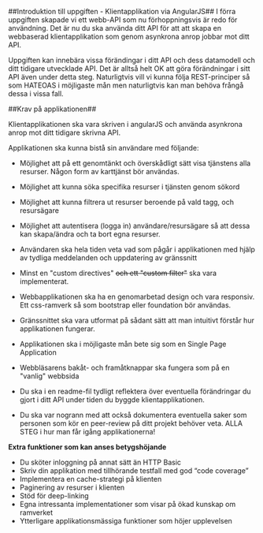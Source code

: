 ##Introduktion till uppgiften - Klientapplikation via AngularJS##
I förra uppgiften skapade vi ett webb-API som nu förhoppningsvis är redo för användning. Det är nu du ska använda ditt API för att att skapa en webbaserad klientapplikation som genom asynkrona anrop jobbar mot ditt API.

Uppgiften kan innebära vissa förändingar i ditt API och dess datamodell och ditt tidigare utvecklade API. Det är alltså helt OK att göra förändningar i sitt API även under detta steg. Naturligtvis vill vi kunna följa REST-principer så som HATEOAS i möjligaste mån men naturligtvis kan man behöva frångå dessa i vissa fall.


##Krav på applikationen##

Klientapplikationen ska vara skriven i angularJS och använda asynkrona anrop mot ditt tidigare skrivna API.

Applikationen ska kunna bistå sin användare med följande:

* Möjlighet att på ett genomtänkt och överskådligt sätt visa tjänstens alla resurser. Någon form av karttjänst bör användas.

* Möjlighet att kunna söka specifika resurser i tjänsten genom sökord

* Möjlighet att kunna filtrera ut resurser beroende på vald tagg, och resursägare

* Möjlighet att autentisera (logga in) användare/resursägare så att dessa kan skapa/ändra och ta bort egna resurser.

* Användaren ska hela tiden veta vad som pågår i applikationen med hjälp av tydliga meddelanden och uppdatering av gränssnitt

* Minst en "custom directives" ~~och ett "custom filter"~~ ska vara implementerat.

* Webbapplikationen ska ha en genomarbetad design och vara responsiv. Ett css-ramverk så som bootstrap eller foundation bör användas.

* Gränssnittet ska vara utformat på sådant sätt att man intuitivt förstår hur applikationen fungerar.

* Applikationen ska i möjligaste mån bete sig som en Single Page Application

* Webbläsarens bakåt- och framåtknappar ska fungera som på en "vanlig" webbsida

* Du ska i en readme-fil tydligt reflektera över eventuella förändringar du gjort i ditt API under tiden du byggde klientapplikationen.

* Du ska var nogrann med att också dokumentera eventuella saker som personen som kör en peer-review på ditt projekt behöver veta. ALLA STEG i hur man får igång applikationerna!


**Extra funktioner som kan anses betygshöjande**

* Du sköter inloggning på annat sätt än HTTP Basic
* Skriv din applikation med tillhörande testfall med god “code coverage”
* Implementera en cache-strategi på klienten
* Paginering av resurser i klienten
* Stöd för deep-linking
* Egna intressanta implementationer som visar på ökad kunskap om ramverket
* Ytterligare applikationsmässiga funktioner som höjer upplevelsen


